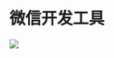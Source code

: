 # 微信开发工具

[![](https://img.shields.io/badge/npm-@acheetahk/wxtools-1E90FF)](https://www.npmjs.com/package/@acheetahk/wxtools)
